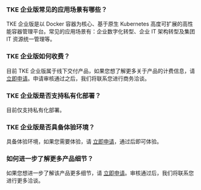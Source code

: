 ### TKE 企业版常见的应用场景有哪些？
TKE 企业版是以 Docker 容器为核心、基于原生 Kubernetes 高度可扩展的高性能容器管理平台。常见的应用场景有：企业数字化转型、企业 IT 架构转型及集团 IT 资源统一管理等。

### TKE 企业版如何收费？
目前 TKE 企业版属于线下交付产品，如果您想了解更多关于产品的计费信息，请 [立即申请](https://cloud.tencent.com/apply/p/jdccz8k9ids)。申请审核通过之后，我们将联系您进行商务洽谈。

### TKE 企业版是否支持私有化部署？
目前仅支持私有化部署。

### TKE 企业版是否具备体验环境？
具备体验环境，如果您需要体验，请 [立即申请](https://cloud.tencent.com/apply/p/jdccz8k9ids)，通过后即可体验。

### 如何进一步了解更多产品细节？
如果您想进一步了解该产品更多细节，请 [立即申请](https://cloud.tencent.com/apply/p/jdccz8k9ids)。审核通过后，我们将联系您进行更多洽谈。
